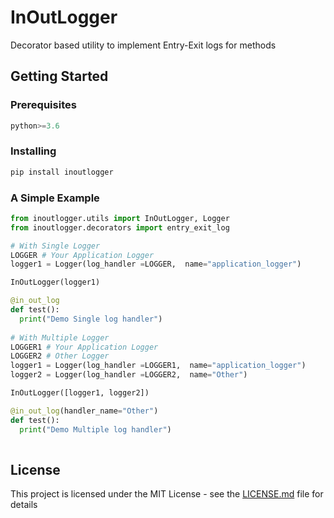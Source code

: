 # InOutLogger

Decorator based utility to implement Entry-Exit logs for methods

## Getting Started

### Prerequisites

```python
python>=3.6
```

### Installing

```bash
pip install inoutlogger
```

### A Simple Example

```python
from inoutlogger.utils import InOutLogger, Logger
from inoutlogger.decorators import entry_exit_log

# With Single Logger
LOGGER # Your Application Logger
logger1 = Logger(log_handler =LOGGER,  name="application_logger")

InOutLogger(logger1)

@in_out_log
def test():
  print("Demo Single log handler")
  
# With Multiple Logger
LOGGER1 # Your Application Logger
LOGGER2 # Other Logger
logger1 = Logger(log_handler =LOGGER1,  name="application_logger")
logger2 = Logger(log_handler =LOGGER2,  name="Other")

InOutLogger([logger1, logger2])

@in_out_log(handler_name="Other")
def test():
  print("Demo Multiple log handler")
  
```


## License

This project is licensed under the MIT License - see the [LICENSE.md](https://github.com/PyOneers/in-out-logger/blob/master/LICENSE) file for details
